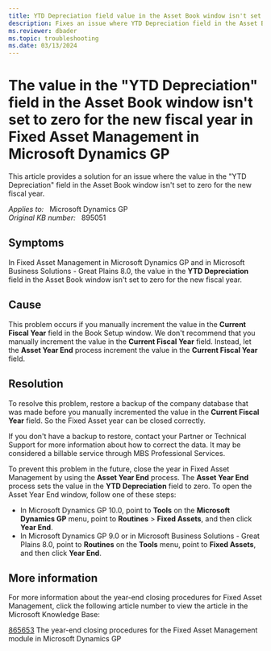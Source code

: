 ```yaml
---
title: YTD Depreciation field value in the Asset Book window isn't set to zero for the new fiscal year in Fixed Asset Management in Microsoft Dynamics GP
description: Fixes an issue where YTD Depreciation field in the Asset Book window isn't set to zero for the new fiscal year in Fixed Asset Management in Microsoft Dynamics GP.
ms.reviewer: dbader
ms.topic: troubleshooting
ms.date: 03/13/2024
---
```

# The value in the "YTD Depreciation" field in the Asset Book window isn't set to zero for the new fiscal year in Fixed Asset Management in Microsoft Dynamics GP

This article provides a solution for an issue where the value in the "YTD Depreciation" field in the Asset Book window isn't set to zero for the new fiscal year.

_Applies to:_ &nbsp; Microsoft Dynamics GP  
_Original KB number:_ &nbsp; 895051

## Symptoms

In Fixed Asset Management in Microsoft Dynamics GP and in Microsoft Business Solutions - Great Plains 8.0, the value in the **YTD Depreciation** field in the Asset Book window isn't set to zero for the new fiscal year.

## Cause

This problem occurs if you manually increment the value in the **Current Fiscal Year** field in the Book Setup window. We don't recommend that you manually increment the value in the **Current Fiscal Year** field. Instead, let the **Asset Year End** process increment the value in the **Current Fiscal Year** field.

## Resolution

To resolve this problem, restore a backup of the company database that was made before you manually incremented the value in the **Current Fiscal Year** field. So the Fixed Asset year can be closed correctly.

If you don't have a backup to restore, contact your Partner or Technical Support for more information about how to correct the data. It may be considered a billable service through MBS Professional Services.

To prevent this problem in the future, close the year in Fixed Asset Management by using the **Asset Year End** process. The **Asset Year End** process sets the value in the **YTD Depreciation** field to zero. To open the Asset Year End window, follow one of these steps:

- In Microsoft Dynamics GP 10.0, point to **Tools** on the **Microsoft Dynamics GP** menu, point to **Routines** > **Fixed Assets**, and then click **Year End**.
- In Microsoft Dynamics GP 9.0 or in Microsoft Business Solutions - Great Plains 8.0, point to **Routines** on the **Tools** menu, point to **Fixed Assets**, and then click **Year End**.

## More information

For more information about the year-end closing procedures for Fixed Asset Management, click the following article number to view the article in the Microsoft Knowledge Base:

[865653](https://support.microsoft.com/help/865653) The year-end closing procedures for the Fixed Asset Management module in Microsoft Dynamics GP
